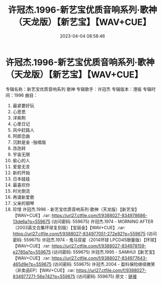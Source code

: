 ﻿---
title: 许冠杰.1996-新艺宝优质音响系列·歌神（天龙版）【新艺宝】【WAV+CUE】
date: 2023-04-04 08:58:46
categories: WAV车载音乐、镜像
tags: 华语中文
---
# 许冠杰.1996-新艺宝优质音响系列·歌神（天龙版）【新艺宝】【WAV+CUE】

专辑名称：新艺宝优质音响系列 歌神
专辑歌手：许冠杰
专辑版本：港版
专辑时间：1996
曲目：
01. 最紧要好玩
02. 心思思
03. 洋紫荆
04. 心里日记
05. 风中赶路人
06. 阿郎恋曲
07. 沉默是金 -独唱版
08. 氹氹转
09. 宇宙无限
10. 偷心的人
11. 爱是无言
12. 新的开始
13. 日本娃娃
14. 最喜欢你
15. 时光倒流
16. 再谱新爱歌
17. 父亲的钢琴
18. 珍惜
许冠杰.1996 - 新艺宝优质音响系列·歌神（天龙版）【新艺宝】【WAV+CUE】.rar: https://url27.ctfile.com/f/9388027-834978686-13de6a?p=559675
(访问密码: 559675)
许冠杰.1974 - MORNING AFTER（2003英文合集环球复刻版）【宝丽金】【WAV+CUE】.rar:
https://url27.ctfile.com/f/9388027-834977051-272e92?p=559675
(访问密码: 559675)
许冠杰.1974 - 鬼马双星（2014环球 LPCD45限量版）【环球】【WAV+CUE】.rar: https://url27.ctfile.com/f/9388027-834978159-e2785a?p=559675
(访问密码: 559675)
许冠杰.1995 - SAMHUI【新艺宝】【WAV+CUE】.rar: https://url27.ctfile.com/f/9388027-834977643-465d9e?p=559675
(访问密码: 559675)
许冠杰.2004 - 盈科保险继续微笑（非卖品EP）【WAV+CUE】.rar: https://url27.ctfile.com/f/9388027-834977271-56e742?p=559675
(访问密码: 559675)
原文：[链接](https://blog.sina.com.cn/s/blog_1647c7e76010311a4.html)